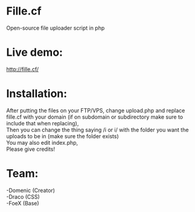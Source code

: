 # Fille.cf
Open-source file uploader script in php

# Live demo:
http://fille.cf/

# Installation:
After putting the files on your FTP/VPS, change upload.php and replace fille.cf with your domain (if on subdomain or subdirectory make sure to include that when replacing),\
Then you can change the thing saying /i or i/ with the folder you want the uploads to be in (make sure the folder exists)\
You may also edit index.php,\
Please give credits!

# Team:
-Domenic (Creator)\
-Draco (CSS)\
-FoeX (Base)
